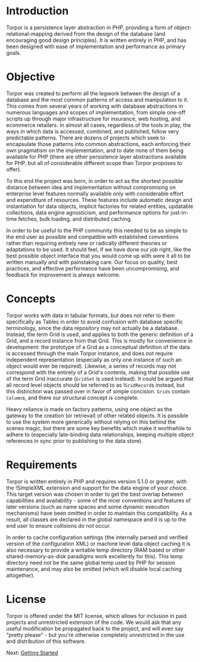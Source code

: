 # Introduction #
Torpor is a persistence layer abstraction in PHP, providing a form of object-relational-mapping derived from the design of the database (and encouraging good design principles).  It is written entirely in PHP, and has been designed with ease of implementation and performance as primary goals.

# Objective #
Torpor was created to perform all the legwork between the design of a database and the most common patterns of access and manipulation to it.  This comes from several years of working with database abstractions in numerous languages and scopes of implementation, from simple one-off scripts up through major infrastructure for insurance, web  hosting, and ecommerce retailers.  In almost all cases, regardless of the tools in play, the ways in which data is accessed, combined, and published, follow very predictable patterns.  There are dozens of projects which seek to encapsulate those patterns into common abstractions, each enforcing their own pragmatism on the implementation, and to date none of them being available for PHP (there are other persistence layer abstractions available for PHP, but all of considerable different scope than Torpor proposes to offer).

To this end the project was born, in order to act as the shortest possible distance between idea and implementation without compromising on enterprise level features normally available only with considerable effort and expenditure of resources.  These features include automatic design and instantiation for data objects, implicit factories for related entities, updatable collections, data engine agnosticism, and performance options for just-in-time fetches, bulk loading, and distributed caching.

In order to be useful to the PHP community this needed to be as simple to the end user as possible and compatible with established conventions rather than requiring entirely new or radically different theories or adaptations to be used.  It should feel, if we have done our job right, like the best possible object interface that you would come up with were it all to be written manually and with painstaking care.  Our focus on quality, best practices, and effective performance have been uncompromising, and feedback for improvement is always welcome.

# Concepts #
Torpor works with data in tabular formats, but does not refer to them specifically as Tables in order to avoid confusion with database specific terminology, since the data repository may not actually be a database.  Instead, the term Grid is used, and applies to both the generic definition of a Grid, and a record instance from that Grid.  This is mostly for convenience in development: the prototype of a Grid as a conceptual definition of the data is accessed through the main Torpor instance, and does not require independent representation (especially as only one instance of such an object would ever be required).  Likewise, a series of records may not correspond with the entirety of a Grid's contents, making that possible use of the term Grid inaccurate (`GridSet` is used instead).  It could be argued that all record level objects should be referred to as !`GridRecord`s instead, but this distinction was passed over in favor of simple concision.  `Grids` contain `Column`s, and there our structural concept is complete.

Heavy reliance is made on factory patterns, using one object as the gateway to the creation (or retrieval) of other related objects.  It is possible to use the system more generically without relying on this behind the scenes magic, but there are some key benefits which make it worthwhile to adhere to (especially late-binding data relationships, keeping multiple object references in sync prior to publishing to the data store).

# Requirements #
Torpor is written entirely in PHP and requires version 5.1.0 or greater, with the !SimpleXML extension and support for the data engine of your choice.  This target version was chosen in order to get the best overlap between capabilities and availability - some of the nicer conventions and features of later versions (such as name spaces and some dynamic execution mechanisms) have been omitted in order to maintain this compatibility.  As a result, all classes are declared in the global namespace and it is up to the end user to ensure collisions do not occur.

In order to cache configuration settings (the internally parsed and verified version of the configuration XML) or machine level data object caching it is also necessary to provide a writable temp directory (RAM based or other shared-memory-as-disk paradigms work excellently for this).  This temp directory need not be the same global temp used by PHP for session maintenance, and may also be omitted (which will disable local caching altogether).

# License #
Torpor is offered under the MIT license, which allows for inclusion in paid projects and unrestricted extension of the code.  We would ask that any useful modification be propagated back to the project, and will even say "pretty please" - but you're otherwise completely unrestricted in the use and distribution of this software.

Next: [Getting Started](GettingStarted.md)